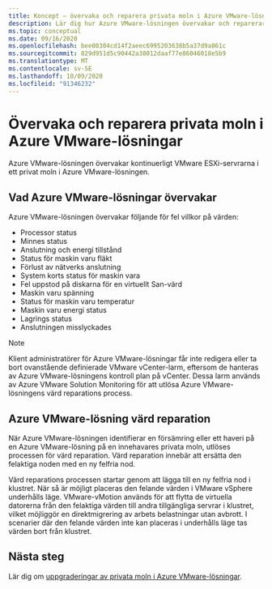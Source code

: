 ```yaml
---
title: Koncept – övervaka och reparera privata moln i Azure VMware-lösningen
description: Lär dig hur Azure VMware-lösningen övervakar och reparerar VMware ESXi-servrar i ett privat moln i Azure VMware-lösningar.
ms.topic: conceptual
ms.date: 09/16/2020
ms.openlocfilehash: bee08304cd14f2aeec6995203638b5a37d9a861c
ms.sourcegitcommit: 829d951d5c90442a38012daaf77e86046018e5b9
ms.translationtype: MT
ms.contentlocale: sv-SE
ms.lasthandoff: 10/09/2020
ms.locfileid: "91346232"
---
```

# <a name="monitor-and-repair-azure-vmware-solution-private-clouds"></a>Övervaka och reparera privata moln i Azure VMware-lösningar

Azure VMware-lösningen övervakar kontinuerligt VMware ESXi-servrarna i ett privat moln i Azure VMware-lösningen. 

## <a name="what-azure-vmware-solution-monitors"></a>Vad Azure VMware-lösningar övervakar

Azure VMware-lösningen övervakar följande för fel villkor på värden:  

- Processor status 
- Minnes status 
- Anslutning och energi tillstånd 
- Status för maskin varu fläkt 
- Förlust av nätverks anslutning 
- System korts status för maskin vara 
- Fel uppstod på diskarna för en virtuellt San-värd 
- Maskin varu spänning 
- Status för maskin varu temperatur 
- Maskin varu energi status 
- Lagrings status 
- Anslutningen misslyckades 

> [!NOTE]
> Klient administratörer för Azure VMware-lösningar får inte redigera eller ta bort ovanstående definierade VMware vCenter-larm, eftersom de hanteras av Azure VMware-lösningens kontroll plan på vCenter. Dessa larm används av Azure VMware Solution Monitoring för att utlösa Azure VMware-lösningens värd reparations process.

## <a name="azure-vmware-solution-host-remediation"></a>Azure VMware-lösning värd reparation  

När Azure VMware-lösningen identifierar en försämring eller ett haveri på en Azure VMware-lösning på en innehavares privata moln, utlöses processen för värd reparation. Värd reparation innebär att ersätta den felaktiga noden med en ny felfria nod.  

Värd reparations processen startar genom att lägga till en ny felfria nod i klustret. När så är möjligt placeras den felande värden i VMware vSphere underhålls läge. VMware-vMotion används för att flytta de virtuella datorerna från den felaktiga värden till andra tillgängliga servrar i klustret, vilket möjliggör en direktmigrering av arbets belastningar utan avbrott. I scenarier där den felande värden inte kan placeras i underhålls läge tas värden bort från klustret.

## <a name="next-steps"></a>Nästa steg

Lär dig om [uppgraderingar av privata moln i Azure VMware-lösningar](concepts-upgrades.md).  
